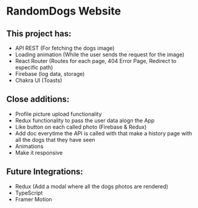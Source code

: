 # RandomDogs Website

## This project has:

- API REST (For fetching the dogs image)
- Loading animation (While the user sends the request for the image)
- React Router (Routes for each page, 404 Error Page, Redirect to especific path)
- Firebase (log data, storage)
- Chakra UI (Toasts)

## Close additions:

- Profile picture upload functionality 
- Redux functionality to pass the user data alogn the App
- Like button on each called photo (Firebase & Redux)
- Add doc everytime the API is called with that make a history page with all the dogs that they have seen
- Animations
- Make it responsive

## Future Integrations:

- Redux (Add a modal where all the dogs photos are rendered)
- TypeScript
- Framer Motion



